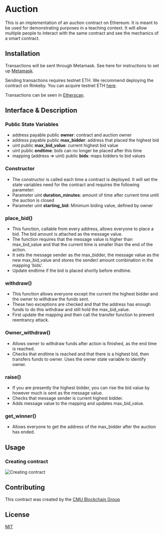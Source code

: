 # Auction

This is an implementation of an auction contract on Ethereum. It is meant to be used for demonstrating purposes in a teaching context. It will allow multiple people to interact with the same contract and see the mechanics of a smart contract.

## Installation

Transactions will be sent through Metamask. See here for instructions to set up [Metamask](https://metamask.io/).

Sending transactions requires testnet ETH. We recommend deploying the contract on Rinkeby. You can acquire testnet ETH [here](https://faucet.rinkeby.io/).

Transactions can be seen in [Etherscan](Etherscan.io).

## Interface & Description

### Public State Variables
* address payable public **owner**: contract and auction owner
* address payable public **max_bidder**: address that placed the highest bid
* uint public **max_bid_value**: current highest bid value
* uint public **endtime**: bids can no longer be placed after this time
* mapping (address => uint) public **bids**: maps bidders to bid values

### Constructor
* The constructor is called each time a contract is deployed. It will set the state variables need for the contract and requires the following parameter:
* Parameter uint **duration_minutes**: amount of time after current time until the auction is closed
* Parameter uint **starting_bid**: Minimum biding value, defined by owner

### place_bid()
* This function, callable from every address, allows everyone to place a bid. The bid amount is attached as the message value.
* The function requires that the message value is higher than max_bid_value and that the current time is smaller than the end of the action.
* It sets the message sender as the max_bidder, the message value as the new max_bid_value and stores the sender/ amount combination in the mapping ‘bids’.
* Update endtime if the bid is placed shortly before endtime.

### withdraw()
* This function allows everyone except the current the highest bidder and the owner to withdraw the funds sent.
* These two exceptions are checked and that the address has enough funds to do this withdraw and still hold the max_bid_value.
* First update the mapping and then call the transfer function to prevent reentrancy attack.

### Owner_withdraw()
* Allows owner to withdraw funds after action is finished, as the end time is reached. 
* Checks that endtime is reached and that there is a highest bid, then transfers funds to owner. Uses the owner state variable to identify owner.

### raise()
* If you are presently the highest bidder, you can rise the bid value by however much is sent as the message value.
* Checks that message sender is current highest bidder.
* Adds message value to the mapping and updates max_bid_value.

### get_winner()
* Allows everyone to get the address of the max_bidder after the auction has ended.

## Usage

### Creating contract
![Creating contract](Auction/Creating_contract.png)

## Contributing
This contract was created by the [CMU Blockchain Group](http://blockchain.cs.cmu.edu/)

## License
[MIT](https://choosealicense.com/licenses/mit/)

